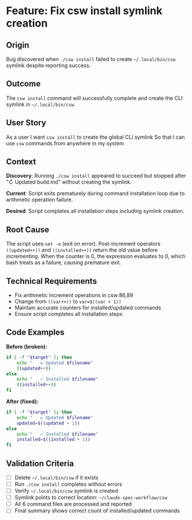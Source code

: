 # Feature: Fix csw install symlink creation

## Origin
Bug discovered when `./csw install` failed to create `~/.local/bin/csw` symlink despite reporting success.

## Outcome
The `csw install` command will successfully complete and create the CLI symlink in `~/.local/bin/csw`.

## User Story
As a user
I want `csw install` to create the global CLI symlink
So that I can use `csw` commands from anywhere in my system

## Context
**Discovery**: Running `./csw install` appeared to succeed but stopped after "↻ Updated build.md" without creating the symlink.

**Current**: Script exits prematurely during command installation loop due to arithmetic operation failure.

**Desired**: Script completes all installation steps including symlink creation.

## Root Cause
The script uses `set -e` (exit on error). Post-increment operators `((updated++))` and `((installed++))` return the old value before incrementing. When the counter is 0, the expression evaluates to 0, which bash treats as a failure, causing premature exit.

## Technical Requirements
- Fix arithmetic increment operations in csw:86,89
- Change from `((var++))` to `var=$((var + 1))`
- Maintain accurate counters for installed/updated commands
- Ensure script completes all installation steps

## Code Examples

**Before (broken):**
```bash
if [ -f "$target" ]; then
    echo "   ↻ Updated $filename"
    ((updated++))
else
    echo "   ✓ Installed $filename"
    ((installed++))
fi
```

**After (fixed):**
```bash
if [ -f "$target" ]; then
    echo "   ↻ Updated $filename"
    updated=$((updated + 1))
else
    echo "   ✓ Installed $filename"
    installed=$((installed + 1))
fi
```

## Validation Criteria
- [ ] Delete `~/.local/bin/csw` if it exists
- [ ] Run `./csw install` completes without errors
- [ ] Verify `~/.local/bin/csw` symlink is created
- [ ] Symlink points to correct location: `~/claude-spec-workflow/csw`
- [ ] All 6 command files are processed and reported
- [ ] Final summary shows correct count of installed/updated commands
